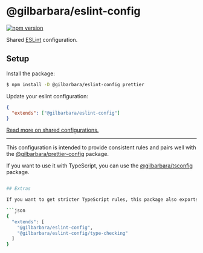 # @gilbarbara/eslint-config

[![npm version](https://badge.fury.io/js/%40gilbarbara%2Feslint-config.svg)](https://badge.fury.io/js/%40gilbarbara%2Feslint-config)

Shared [ESLint](https://eslint.org/) configuration.

## Setup

Install the package:

```sh
$ npm install -D @gilbarbara/eslint-config prettier
```

Update your eslint configuration:

```json
{
  "extends": ["@gilbarbara/eslint-config"]
}
```

[Read more on shared configurations.](https://eslint.org/docs/user-guide/configuring/#extending-configuration-files)

---

This configuration is intended to provide consistent rules and pairs well with the [@gilbarbara/prettier-config](https://github.com/gilbarbara/prettier-config) package.

If you want to use it with TypeScript, you can use the [@gilbarbara/tsconfig](https://github.com/gilbarbara/tsconfig) package.

```sh

## Extras

If you want to get stricter TypeScript rules, this package also exports a `type-checking` module that you can use to extends your config:

```json
{
  "extends": [
    "@gilbarbara/eslint-config",
    "@gilbarbara/eslint-config/type-checking"
  ]
}
```
